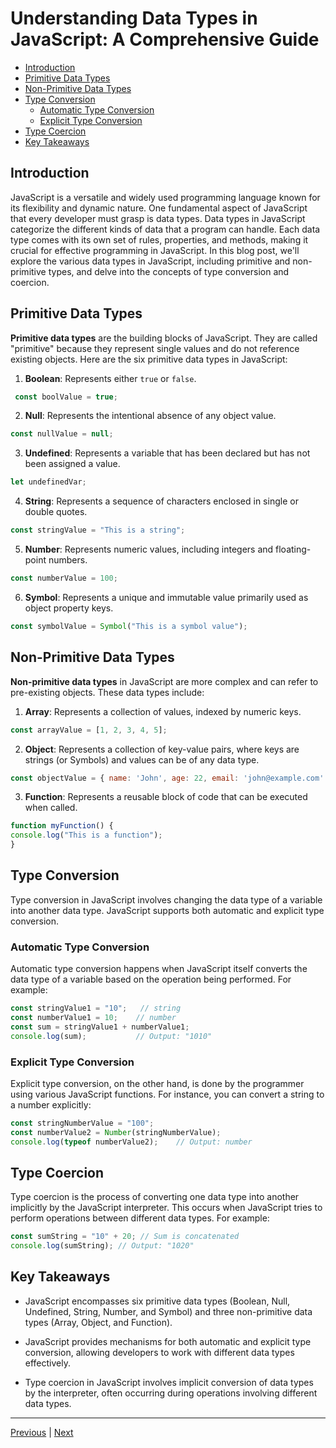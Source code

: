 <!-- omit in toc -->
# Understanding Data Types in JavaScript: A Comprehensive Guide

- [Introduction](#introduction)
- [Primitive Data Types](#primitive-data-types)
- [Non-Primitive Data Types](#non-primitive-data-types)
- [Type Conversion](#type-conversion)
  - [Automatic Type Conversion](#automatic-type-conversion)
  - [Explicit Type Conversion](#explicit-type-conversion)
- [Type Coercion](#type-coercion)
- [Key Takeaways](#key-takeaways)


## Introduction
JavaScript is a versatile and widely used programming language known for its flexibility and dynamic nature. One fundamental aspect of JavaScript that every developer must grasp is data types. Data types in JavaScript categorize the different kinds of data that a program can handle. Each data type comes with its own set of rules, properties, and methods, making it crucial for effective programming in JavaScript. In this blog post, we'll explore the various data types in JavaScript, including primitive and non-primitive types, and delve into the concepts of type conversion and coercion.

## Primitive Data Types

**Primitive data types** are the building blocks of JavaScript. They are called "primitive" because they represent single values and do not reference existing objects. Here are the six primitive data types in JavaScript:

1. **Boolean**: Represents either `true` or `false`.

  ```javascript
   const boolValue = true;
  ```

2. **Null**: Represents the intentional absence of any object value.

  ```javascript
  const nullValue = null;
  ```

3. **Undefined**: Represents a variable that has been declared but has not been assigned a value.

  ```javascript
  let undefinedVar;
  ```

4. **String**: Represents a sequence of characters enclosed in single or double quotes.

  ```javascript
  const stringValue = "This is a string";
  ```

5. **Number**: Represents numeric values, including integers and floating-point numbers.

  ```javascript
  const numberValue = 100;
  ```

6. **Symbol**: Represents a unique and immutable value primarily used as object property keys.

  ```javascript
  const symbolValue = Symbol("This is a symbol value");
  ```

## Non-Primitive Data Types

**Non-primitive data types** in JavaScript are more complex and can refer to pre-existing objects. These data types include:

1. **Array**: Represents a collection of values, indexed by numeric keys.

  ```javascript
 const arrayValue = [1, 2, 3, 4, 5];
  ```

2. **Object**: Represents a collection of key-value pairs, where keys are strings (or Symbols) and values can be of any data type.

  ```javascript
const objectValue = { name: 'John', age: 22, email: 'john@example.com' };
  ```

3. **Function**: Represents a reusable block of code that can be executed when called.

  ```javascript
function myFunction() {
  console.log("This is a function");
}
  ```

## Type Conversion

Type conversion in JavaScript involves changing the data type of a variable into another data type. JavaScript supports both automatic and explicit type conversion.

### Automatic Type Conversion

Automatic type conversion happens when JavaScript itself converts the data type of a variable based on the operation being performed. For example:

```javascript
const stringValue1 = "10";   // string
const numberValue1 = 10;    // number
const sum = stringValue1 + numberValue1;
console.log(sum);           // Output: "1010"
```

### Explicit Type Conversion

Explicit type conversion, on the other hand, is done by the programmer using various JavaScript functions. For instance, you can convert a string to a number explicitly:

```javascript
const stringNumberValue = "100";
const numberValue2 = Number(stringNumberValue);
console.log(typeof numberValue2);    // Output: number
```

## Type Coercion

Type coercion is the process of converting one data type into another implicitly by the JavaScript interpreter. This occurs when JavaScript tries to perform operations between different data types. For example:

```javascript
const sumString = "10" + 20; // Sum is concatenated
console.log(sumString); // Output: "1020"
```

## Key Takeaways

- JavaScript encompasses six primitive data types (Boolean, Null, Undefined, String, Number, and Symbol) and three non-primitive data types (Array, Object, and Function).

- JavaScript provides mechanisms for both automatic and explicit type conversion, allowing developers to work with different data types effectively.

- Type coercion in JavaScript involves implicit conversion of data types by the interpreter, often occurring during operations involving different data types.

---

[Previous](./javascript-const-keyword.md) | [Next](./statically-typed-vs-dynamically-typed.md)
